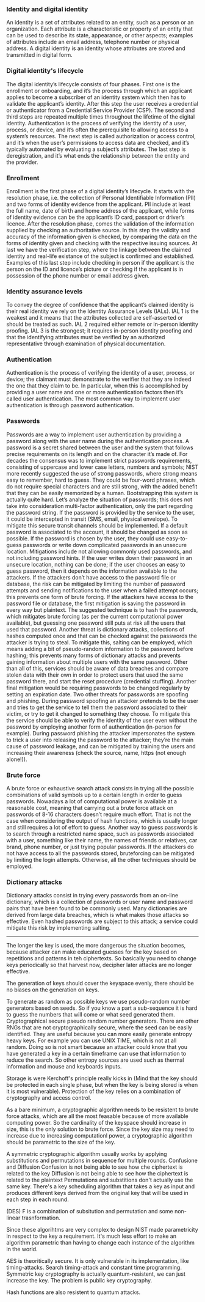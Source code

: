 ### Identity and digital identity
An identity is a set of attributes related to an entity, such as a person or an organization. Each attribute is a characteristic or property of an entity that can be used to describe its state, appearance, or other aspects; examples of attributes include an email address, telephone number or physical address. A digital identity is an identity whose attributes are stored and transmitted in digital form. 

### Digital identity's lifecycle
The digital identity’s lifecycle consists of four phases. 
First one is the enrollment or onboarding, and it’s the process through which an applicant applies to become a subscriber of an identity system which then has to validate the applicant’s identity. After this step the user receives a credential or authenticator from a Credential Service Provider (CSP). 
The second and third steps are repeated multiple times throughout the lifetime of the digital identity. Authentication is the process of verifying the identity of a user, process, or device, and it’s often the prerequisite to allowing access to a system’s resources. The next step is called authorization or access control, and it’s when the user’s permissions to access data are checked, and it’s typically automated by evaluating a subject’s attributes. The last step is deregistration, and it’s what ends the relationship between the entity and the provider.

### Enrollment
Enrollment is the first phase of a digital identity’s lifecycle. It starts with the resolution phase, i.e. the collection of Personal Identifiable Information (PII) and two forms of identity evidence from the applicant. PII include at least the full name, date of birth and home address of the applicant, while forms of identity evidence can be the applicant’s ID card, passport or driver’s licence. After the resolution phase, comes the validation of the information supplied by checking an authoritative source. In this step the validity and accuracy of the information given is checked, by comparing the data on the forms of identity given and checking with the respective issuing sources. At last we have the verification step, where the linkage between the claimed identity and real-life existance of the subject is confirmed and established. Examples of this last step include checking in person if the applicant is the person on the ID and licence’s picture or checking if the applicant is in possession of the phone number or email address given.

### Identity assurance levels
To convey the degree of confidence that the applicant’s claimed identity is their real identity we rely on the Identity Assurance Levels (IALs). IAL 1 is the weakest and it means that the attributes collected are self-asserted or should be treated as such. IAL 2 required either remote or in-person identity proofing. IAL 3 is the strongest; it requires in-person identity proofing and that the identifying attributes must be verified by an authorized representative through examination of physical documentation.

### Authentication
Authentication is the process of verifying the identity of a user, process, or device; the claimant must demonstrate to the verifier that they are indeed the one that they claim to be. In particular, when this is accomplished by providing a user name and one or more authentication factors then it’s called user authentication. The most common way to implement user authentication is through password authentication.

### Passwords
Passwords are a way to implement user authentication by providing a password along with the user name during the authentication process. A password is a secret shared between the user and the system that follows precise requirements on its length and on the character it’s made of.
For decades the consensus was to implement strict passwords requirements, consisting of uppercase and lower case letters, numbers and symbols; NIST more recently suggested the use of strong passwords, where strong means easy to remember, hard to guess. They could be four-word phrases, which do not require special characters and are still strong, with the added benefit that they can be easily memorized by a human. 
Bootstrapping this system is actually quite hard. Let’s analyze the situation of passwords; this does not take into consideration multi-factor authentication, only the part regarding the password string. If the password is provided by the service to the user, it could be intercepted in transit (SMS, email, physical envelope). To mitigate this secure transit channels should be implemented. If a default password is associated to the account, it should be changed as soon as possible. If the password is chosen by the user, they could use easy-to-guess passwords or write down complicated passwords in an unsecure location. Mitigations include not allowing commonly used passwords, and not including password hints. If the user writes down their password in an unsecure location, nothing can be done; if the user chooses an easy to guess password, then it depends on the information available to the attackers. If the attackers don’t have access to the password file or database, the risk can be mitigated by limiting the number of password attempts and sending notifications to the user when a failed attempt occurs; this prevents one form of brute forcing. If the attackers have access to the password file or database, the first mitigation is saving the password in every way but plaintext. The suggested technique is to hash the passwords, which mitigates brute forcing (as per the current computational power available), but guessing one password still puts at risk all the users that used that password. Another threat is dictionary attacks, collections of hashes computed once and that can be checked against the passwords the attacker is trying to steal. To mitigate this, salting can be employed, which means adding a bit of pseudo-random information to the password before hashing; this prevents many forms of dictionary attacks and prevents gaining information about multiple users with the same password. Other than all of this, services should be aware of data breaches and compare stolen data with their own in order to protect users that used the same password there, and start the reset procedure (credential stuffing). Another final mitigation would be requiring passwords to be changed regularly by setting an expiration date. Two other threats for passwords are spoofing and phishing. During password spoofing an attacker pretends to be the user and tries to get the service to tell them the password associated to their victim, or try to get it changed to something they choose. To mitigate this the service should be able to verify the identity of the user even without the password by employing another form of authentication (in-person for example). During password phishing the attacker impersonates the system to trick a user into releasing the password to the attacker; they’re the main cause of password leakage, and can be mitigated by training the users and increasing their awareness (check the source, name, https (not enough alone!)). 

### Brute force
A brute force or exhaustive search attack consists in trying all the possible combinations of valid symbols up to a certain length in order to guess passwords. Nowadays a lot of computational power is available at a reasonable cost, meaning that carrying out a brute force attack on passwords of 8-16 characters doesn’t require much effort. That is not the case when considering the output of hash functions, which is usually longer and still requires a lot of effort to guess. Another way to guess passwords is to search through a restricted name space, such as passwords associated with a user, something like their name, the names of friends or relatives, car brand, phone number, or just trying popular passwords. If the attackers do not have access to all the passwords stored, bruteforcing can be mitigated by limiting the login attempts. Otherwise, all the other techniques should be employed.

### Dictionary attacks
Dictionary attacks consist in trying every passwords from an on-line dictionary, which is a collection of passwords or user name and password pairs that have been found to be commonly used. Many dictionaries are derived from large data breaches, which is what makes those attacks so effective. Even hashed passwords are subject to this attack; a service could mitigate this risk by implementing salting.




---
The longer the key is used, the more dangerous the situation becomes, because attacker can make educated guesses for the key based on repetitions and patterns in teh ciphertexts. So basically you need to change keys periodically so that harvest now, decipher later attacks are no longer effective.

The generation of keys should cover the keyspace evenly, there should be no biases on the generation on keys.

To generate as random as possible keys we use pseudo-random number generators based on seeds. So if you know a part a sub-sequence it is hard to guess the numbers that will come or what seed generated them. 
Cryptographical secure pseudo random number generators. There are other RNGs that are not cryptographically secure, where the seed can be easily identified.
They are useful because you can more easily generate entropy heavy keys. For example you can use UNIX TIME, which is not at all random. Doing so is not smart because an attacker could know that you have generated a key in a certain timeframe can use that information to reduce the search. So other entropy sources are used such as thermal information and mouse and keyboards inputs.

Storage is were Kerchoff's principle really kicks in (Mind that the key should be protected in each single phase, but when the key is being stored is when it is most vulnerable).
Protection of the key relies on a combination of cryptography and access control.

As a bare minimum, a cryptographic algorithm needs to be resistent to brute force attacks, which are all the most feasable because of more available computing power. So the cardinality of the keyspace should increase in size, this is the only solution to brute force.
Since the key size may need to increase due to increasing computationl power, a cryptographic algorithm should be parametric to the size of the key.

A symmetric cryptographic algorithm usually works by applying substitutions and permutations in sequence for multiple rounds. 
Confusione and Diffusion
Confusion is not being able to see how che ciphertext is related to the key
Diffusion is not being able to see how the ciphertext is related to the plaintext
Permutations and substitions don't actually use the same key. There's a key scheduling algorithm that takes a key as input and produces different keys derived from the original key that will be used in each step in each round.

(DES) F is a combination of subsitution and permutation and some non-linear trasnformation.

Since these algorihtms are very complex to design NIST made parametricity in respect to the key a requirement. It's much less effort to make an algorithm parametric than having to change each instance of the algorithm in the world.

AES is theoritically secure. It is only vulnerable in its implementation, like timing-attacks. Search timing-attack and constant time programming.
Symmetric key cryptography is actually quantum-resistent, we can just increase the key.
The problem is public key cryptography.

Hash functions are also resistent to quantum attacks.



